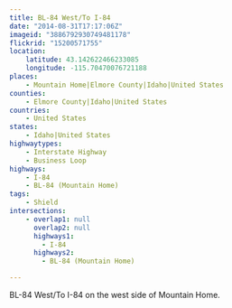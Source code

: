 ```yaml
---
title: BL-84 West/To I-84
date: "2014-08-31T17:17:06Z"
imageid: "3886792930749481178"
flickrid: "15200571755"
location:
    latitude: 43.142622466233085
    longitude: -115.70470076721188
places:
    - Mountain Home|Elmore County|Idaho|United States
counties:
    - Elmore County|Idaho|United States
countries:
    - United States
states:
    - Idaho|United States
highwaytypes:
    - Interstate Highway
    - Business Loop
highways:
    - I-84
    - BL-84 (Mountain Home)
tags:
    - Shield
intersections:
    - overlap1: null
      overlap2: null
      highways1:
        - I-84
      highways2:
        - BL-84 (Mountain Home)

---
```

BL-84 West/To I-84 on the west side of Mountain Home.